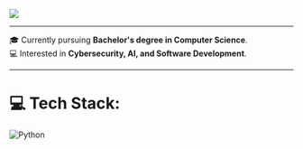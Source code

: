 

![](https://nirzak-streak-stats.vercel.app/?user=frijae&theme=dark&hide_border=false)<br/>

---

🎓 Currently pursuing **Bachelor's degree in Computer Science**.  
💻 Interested in **Cybersecurity, AI, and Software Development**.  

---

# 💻 Tech Stack:

![Python](https://img.shields.io/badge/python-3670A0?style=for-the-badge&logo=python&logoColor=ffdd54)




